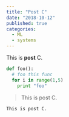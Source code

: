 ```yaml
---
title: "Post C"
date: "2018-10-12"
published: true
categories:
  - ML
  - systems
---
```


This is **post** C.

```python
def foo():
  # foo this func
  for i in range(1,5)
    print "foo"
```

> This is post C.

`This is post C.`

